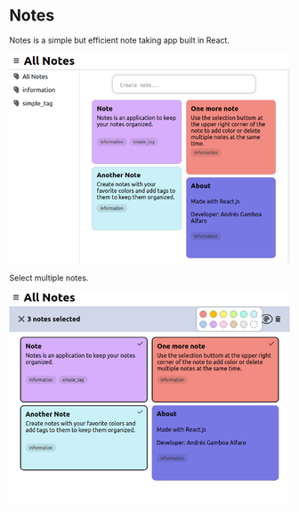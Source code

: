# Notes
Notes is a simple but efficient note taking app built in React.

![Alt text](screenshots/screenshot1.png?raw=true "Title")

Select multiple notes.

![Alt text](screenshots/screenshot2.png?raw=true "Title")


